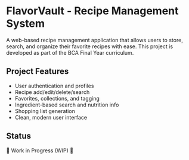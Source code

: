 # FlavorVault - Recipe Management System
A web-based recipe management application that allows users to store, search, and organize their favorite recipes with ease.
This project is developed as part of the BCA Final Year curriculum.

## Project Features
- User authentication and profiles
- Recipe add/edit/delete/search
- Favorites, collections, and tagging
- Ingredient-based search and nutrition info
- Shopping list generation
- Clean, modern user interface

## Status
🚧 Work in Progress (WIP) 🚧
